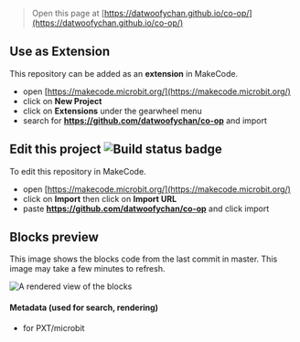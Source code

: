 
> Open this page at [https://datwoofychan.github.io/co-op/](https://datwoofychan.github.io/co-op/)

## Use as Extension

This repository can be added as an **extension** in MakeCode.

* open [https://makecode.microbit.org/](https://makecode.microbit.org/)
* click on **New Project**
* click on **Extensions** under the gearwheel menu
* search for **https://github.com/datwoofychan/co-op** and import

## Edit this project ![Build status badge](https://github.com/datwoofychan/co-op/workflows/MakeCode/badge.svg)

To edit this repository in MakeCode.

* open [https://makecode.microbit.org/](https://makecode.microbit.org/)
* click on **Import** then click on **Import URL**
* paste **https://github.com/datwoofychan/co-op** and click import

## Blocks preview

This image shows the blocks code from the last commit in master.
This image may take a few minutes to refresh.

![A rendered view of the blocks](https://github.com/datwoofychan/co-op/raw/master/.github/makecode/blocks.png)

#### Metadata (used for search, rendering)

* for PXT/microbit
<script src="https://makecode.com/gh-pages-embed.js"></script><script>makeCodeRender("{{ site.makecode.home_url }}", "{{ site.github.owner_name }}/{{ site.github.repository_name }}");</script>
